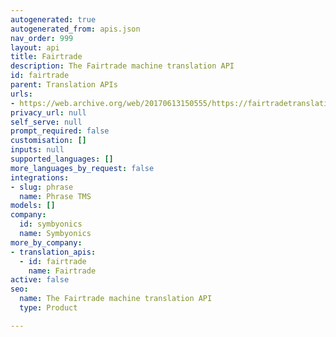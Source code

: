 ```yaml
---
autogenerated: true
autogenerated_from: apis.json
nav_order: 999
layout: api
title: Fairtrade
description: The Fairtrade machine translation API
id: fairtrade
parent: Translation APIs
urls:
- https://web.archive.org/web/20170613150555/https://fairtradetranslation.com/
privacy_url: null
self_serve: null
prompt_required: false
customisation: []
inputs: null
supported_languages: []
more_languages_by_request: false
integrations:
- slug: phrase
  name: Phrase TMS
models: []
company:
  id: symbyonics
  name: Symbyonics
more_by_company:
- translation_apis:
  - id: fairtrade
    name: Fairtrade
active: false
seo:
  name: The Fairtrade machine translation API
  type: Product

---
```


